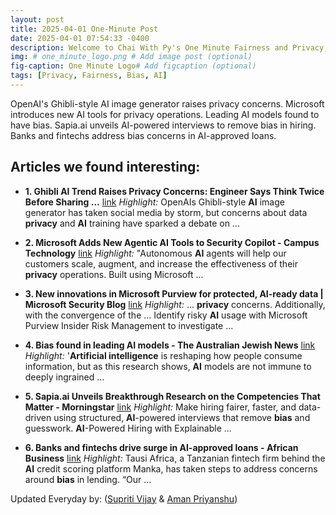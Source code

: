 ```yaml
---
layout: post
title: 2025-04-01 One-Minute Post
date: 2025-04-01 07:54:33 -0400
description: Welcome to Chai With Py's One Minute Fairness and Privacy, which aims to provide you the current happenings in the world of Fairness, Privacy, and AI.
img: # one_minute_logo.png # Add image post (optional)
fig-caption: One Minute Logo# Add figcaption (optional)
tags: [Privacy, Fairness, Bias, AI]
---
```


OpenAI's Ghibli-style AI image generator raises privacy concerns. Microsoft introduces new AI tools for privacy operations. Leading AI models found to have bias. Sapia.ai unveils AI-powered interviews to remove bias in hiring. Banks and fintechs address bias concerns in AI-approved loans.

## Articles we found interesting:

- **1. Ghibli <b>AI</b> Trend Raises <b>Privacy</b> Concerns: Engineer Says Think Twice Before Sharing ...** [link](https://zeenews.india.com/technology/ghibli-ai-trend-raises-privacy-concerns-engineer-says-think-twice-before-sharing-private-photos-shares-how-ai-is-evolving-2880031.html)
_Highlight:_ OpenAIs Ghibli-style <b>AI</b> image generator has taken social media by storm, but concerns about data <b>privacy</b> and <b>AI</b> training have sparked a debate on&nbsp;...

- **2. Microsoft Adds New Agentic <b>AI</b> Tools to Security Copilot - Campus Technology** [link](https://campustechnology.com/Articles/2025/03/31/Microsoft-Adds-New-Agentic-Tools-to-Security-Copilot.aspx%3Fadmgarea%3Dnews)
_Highlight:_ &quot;Autonomous <b>AI</b> agents will help our customers scale, augment, and increase the effectiveness of their <b>privacy</b> operations. Built using Microsoft&nbsp;...

- **3. New innovations in Microsoft Purview for protected, <b>AI</b>-ready data | Microsoft Security Blog** [link](https://www.microsoft.com/en-us/security/blog/2025/03/31/new-innovations-in-microsoft-purview-for-protected-ai-ready-data/)
_Highlight:_ ... <b>privacy</b> concerns. Additionally, with the convergence of the ... Identify risky <b>AI</b> usage with Microsoft Purview Insider Risk Management to investigate&nbsp;...

- **4. <b>Bias</b> found in leading <b>AI</b> models - The Australian Jewish News** [link](https://www.australianjewishnews.com/bias-found-in-leading-ai-models/)
_Highlight:_ &#39;<b>Artificial intelligence</b> is reshaping how people consume information, but as this research shows, <b>AI</b> models are not immune to deeply ingrained&nbsp;...

- **5. Sapia.<b>ai</b> Unveils Breakthrough Research on the Competencies That Matter - Morningstar** [link](https://www.morningstar.com/news/business-wire/20250331372946/sapiaai-unveils-breakthrough-research-on-the-competencies-that-matter-and-the-ai-innovation-to-assess-them-at-scale)
_Highlight:_ Make hiring fairer, faster, and data-driven using structured, <b>AI</b>-powered interviews that remove <b>bias</b> and guesswork. <b>AI</b>-Powered Hiring with Explainable&nbsp;...

- **6. Banks and fintechs drive surge in <b>AI</b>-approved loans - African Business** [link](https://african.business/2025/04/technology-information/banks-and-fintechs-drive-surge-in-ai-approved-loans)
_Highlight:_ Tausi Africa, a Tanzanian fintech firm behind the <b>AI</b> credit scoring platform Manka, has taken steps to address concerns around <b>bias</b> in lending. “Our&nbsp;...


Updated Everyday by: (<a href="https://supritivijay.github.io/">Supriti Vijay</a> & <a href="https://amanpriyanshu.github.io/">Aman Priyanshu</a>)
